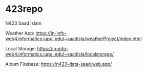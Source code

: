 # 423repo
 N423 Saad Islam

Weather App: https://in-info-web4.informatics.iupui.edu/~saadisla/weatherProject/index.html

Local Storage: https://in-info-web4.informatics.iupui.edu/~saadisla/localstorage/

Album Firebase: https://n423-data-saad.web.app/
